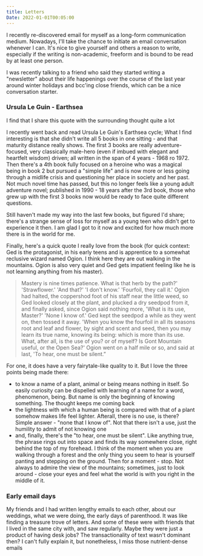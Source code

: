 ```yaml
---
title: Letters
Date: 2022-01-01T00:05:00
---
```


I recently re-discovered email for myself as a long-form communication medium. Nowadays, I'll take the chance to initiate an email conversation whenever I can. It's nice to give yourself and others a reason to write, especially if the writing is non-academic, freeform and is bound to be read by at least one person.

I was recently talking to a friend who said they started writing a "newsletter" about their life happenings over the course of the last year around winter holidays and bcc'ing close friends, which can be a nice conversation starter.

### Ursula Le Guin - Earthsea

I find that I share this quote with the surrounding thought quite a lot

I recently went back and read Ursula Le Guin's Earthsea cycle; What I find interesting is that she didn't write all 5 books in one sitting - and that maturity distance really shows. The first 3 books are really adventure-focused, very classically male-hero (even if imbued with elegant and heartfelt wisdom) driven; all written in the span of 4 years - 1968 ro 1972. Then there's a 4th book fully focused on a heroine who was a magical being in book 2 but pursued a "simple life" and is now more or less going through a midlife crisis and questioning her place in society and her past. Not much novel time has passed, but this no longer feels like a young adult adventure novel; published in 1990 - 18 years after the 3rd book, those who grew up with the first 3 books now would be ready to face quite different questions.

Still haven't made my way into the last few books, but figured I'd share; there's a strange sense of loss for myself as a young teen who didn't get to experience it then. I am glad I got to it now and excited for how much more there is in the world for me.

Finally, here's a quick quote I really love from the book (for quick context: Ged is the protagonist, in his early teens and is apprentice to a somewhat reclusive wizard named Ogion. I think here they are out walking in the mountains. Ogion is also very quiet and Ged gets impatient feeling like he is not learning anything from his master).

> Mastery is nine times patience. What is that herb by the path?' 'Strawflower.' 'And that?' 'I don't know.' 'Fourfoil, they call it.' Ogion had halted, the coppershod foot of his staff near the little weed, so Ged looked closely at the plant, and plucked a dry seedpod from it, and finally asked, since Ogion said nothing more, 'What is its use, Master?' 'None I know of.' Ged kept the seedpod a while as they went on, then tossed it away. 'When you know the fourfoil in all its seasons root and leaf and flower, by sight and scent and seed, then you may learn its true name, knowing its being: which is more than its use. What, after all, is the use of you? or of myself? Is Gont Mountain useful, or the Open Sea?' Ogion went on a half mile or so, and said at last, 'To hear, one must be silent.”

For one, it does have a very fairytale-like quality to it. But I love the three points being made there:

- to know a name of a plant, animal or being means nothing in itself. So easily curiosity can be dispelled with learning of a name for a word, phenomenon, being. But name is only the beginning of knowing something. The thought keeps me coming back
- the lightness with which a human being is compared with that of a plant somehow makes life feel lighter. Afterall, there is no use, is there? Simple answer - "none that I know of". Not that there isn't a use, just the humility to admit of not knowing one
- and, finally, there's the "to hear, one must be silent". Like anything true, the phrase rings out into space and finds its way somewhere close, right behind the top of my forehead. I think of the moment when you are walking through a forest and the only thing you seem to hear is yourself panting and stepping on the ground. Then for a moment - stop. Not always to admire the view of the mountains; sometimes, just to look around - close your eyes and feel what the world is with you right in the middle of it.

### Early email days

My friends and I had written lengthy emails to each other, about our weddings, what we were doing, the early days of parenthood. It was like finding a treasure trove of letters. And some of these were with friends that I lived in the same city with, and saw regularly. Maybe they were just a product of having desk jobs? The transactionality of text wasn't dominant then? I can't fully explain it, but nonetheless, I miss those nutrient-dense emails